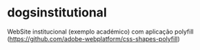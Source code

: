 # dogsinstitutional
WebSite institucional (exemplo académico) com aplicação polyfill (https://github.com/adobe-webplatform/css-shapes-polyfill)
